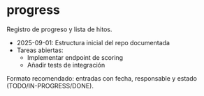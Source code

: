 # progress

Registro de progreso y lista de hitos.

- 2025-09-01: Estructura inicial del repo documentada
- Tareas abiertas:
  - Implementar endpoint de scoring
  - Añadir tests de integración

Formato recomendado: entradas con fecha, responsable y estado (TODO/IN-PROGRESS/DONE).
